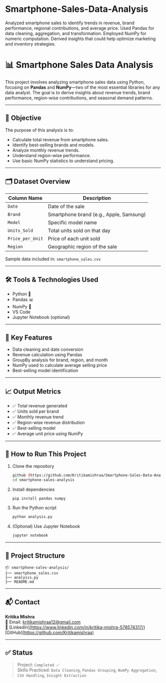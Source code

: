 # Smartphone-Sales-Data-Analysis
Analyzed smartphone sales to identify trends in revenue, brand performance, regional contributions, and average price. Used Pandas for data cleaning, aggregation, and transformation. Employed NumPy for numeric computation. Derived insights that could help optimize marketing and inventory strategies.


# 📊 Smartphone Sales Data Analysis

This project involves analyzing smartphone sales data using Python, focusing on **Pandas** and **NumPy**—two of the most essential libraries for any data analyst. The goal is to derive insights about revenue trends, brand performance, region-wise contributions, and seasonal demand patterns.

---

## 🧠 Objective

The purpose of this analysis is to:
- Calculate total revenue from smartphone sales.
- Identify best-selling brands and models.
- Analyze monthly revenue trends.
- Understand region-wise performance.
- Use basic NumPy statistics to understand pricing.

---

## 🗂️ Dataset Overview

| Column Name      | Description                            |
|------------------|----------------------------------------|
| `Date`           | Date of the sale                       |
| `Brand`          | Smartphone brand (e.g., Apple, Samsung)|
| `Model`          | Specific model name                    |
| `Units_Sold`     | Total units sold on that day           |
| `Price_per_Unit` | Price of each unit sold                |
| `Region`         | Geographic region of the sale          |

Sample data included in: `smartphone_sales.csv`

---

## 🛠️ Tools & Technologies Used

- Python 🐍
- Pandas 📊
- NumPy 🔢
- VS Code
- Jupyter Notebook (optional)

---

## 📌 Key Features

- Data cleaning and date conversion
- Revenue calculation using Pandas
- GroupBy analysis for brand, region, and month
- NumPy used to calculate average selling price
- Best-selling model identification

---

## 📈 Output Metrics

- ✅ Total revenue generated
- ✅ Units sold per brand
- ✅ Monthly revenue trend
- ✅ Region-wise revenue distribution
- ✅ Best-selling model
- ✅ Average unit price using NumPy

---

## 🚀 How to Run This Project

1. Clone the repository  
   ```bash
   github (https://github.com/Kritikamishraa/Smartphone-Sales-Data-Analysis)
   cd smartphone-sales-analysis
   ```

2. Install dependencies  
   ```bash
   pip install pandas numpy
   ```

3. Run the Python script  
   ```bash
   python analysis.py
   ```

4. (Optional) Use Jupyter Notebook  
   ```bash
   jupyter notebook
   ```

---

## 📁 Project Structure

```
📦 smartphone-sales-analysis/
├── smartphone_sales.csv
├── analysis.py
├── README.md
```

---

## 📬 Contact

**Kritika Mishra**  
📧 Email: kritikamishraa12@gmail.com  
🔗 [LinkedIn][(https://www.linkedin.com/in/kritika-mishra-578574317/) ](https://www.linkedin.com/in/kritika-mishra-578574317/) 
    [GitHub][(https://github.com/Kritikamishraa)](https://github.com/Kritikamishraa/Smartphone-Sales-Data-Analysis)

---

## ✅ Status

> Project: `Completed ✅`  
> Skills Practiced: `Data Cleaning`, `Pandas Grouping`, `NumPy Aggregation`, `CSV Handling`, `Insight Extraction`

